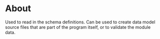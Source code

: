 # About

Used to read in the schema definitions.  Can be used to create data model source files that are part of the program itself, or to validate the module data.
